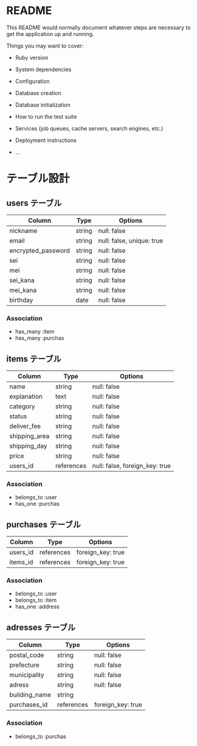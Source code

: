 # README

This README would normally document whatever steps are necessary to get the
application up and running.

Things you may want to cover:

* Ruby version

* System dependencies

* Configuration

* Database creation

* Database initialization

* How to run the test suite

* Services (job queues, cache servers, search engines, etc.)

* Deployment instructions

* ...

# テーブル設計

## users テーブル

| Column             | Type   | Options                   |
| --------           | ------ | -----------               |    
| nickname           | string | null: false               |
| email              | string | null: false, unique: true |
| encrypted_password | string | null: false               |
| sei                | string | null: false               |
| mei                | string | null: false               |
| sei_kana           | string | null: false               |
| mei_kana           | string | null: false               |
| birthday           | date   | null: false               |




### Association

- has_many :item
- has_many :purchas

## items テーブル

| Column        | Type       | Options                        |
| ------        | ------     | -----------                    |
| name          | string     | null: false                    |
| explanation   | text       | null: false                    |
| category      | string     | null: false                    |
| status        | string     | null: false                    |
| deliver_fee   | string     | null: false                    |
| shipping_area | string     | null: false                    |
| shipping_day  | string     | null: false                    |
| price         | string     | null: false                    |
| users_id      | references | null: false, foreign_key: true |

### Association

- belongs_to :user
- has_one :purchas



## purchases テーブル

| Column   | Type       | Options           |
| ------   | ------     | -----------       |
| users_id | references | foreign_key: true |
| items_id | references | foreign_key: true |


### Association

- belongs_to :user
- belongs_to :item
- has_one :address



## adresses テーブル

| Column        | Type       | Options           |
| ------        | ------     | -----------       |
| postal_code   | string     | null: false       |
| prefecture    | string     | null: false       |
| municipality  | string     | null: false       |
| adress        | string     | null: false       |
| building_name | string     |                   |
| purchases_id  | references | foreign_key: true |


### Association

- belongs_to :purchas
